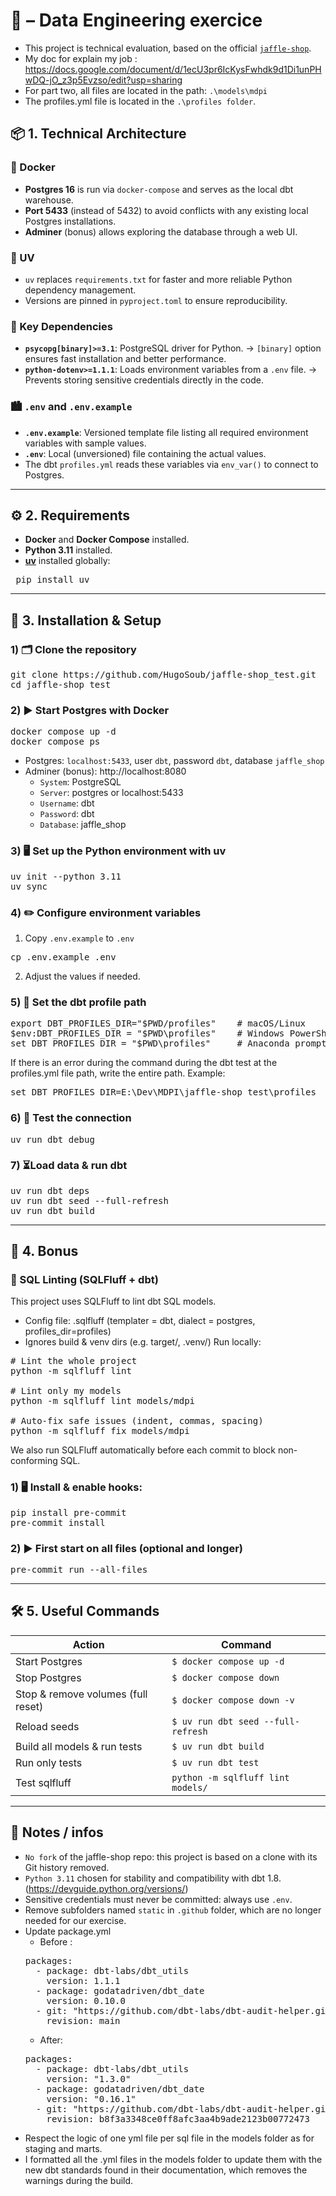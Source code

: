 # 🏢​ – Data Engineering exercice

- This project is technical evaluation, based on the official [`jaffle-shop`](https://github.com/dbt-labs/jaffle-shop).
- My doc for explain my job : https://docs.google.com/document/d/1ecU3pr6IcKysFwhdk9d1Di1unPHwDQ-jO_z3p5Evzso/edit?usp=sharing
- For part two, all files are located in the path: `.\models\mdpi`
- The profiles.yml file is located in the `.\profiles folder`.
## 📦 1. Technical Architecture

### 🐋 Docker
- **Postgres 16** is run via `docker-compose` and serves as the local dbt warehouse.
- **Port 5433** (instead of 5432) to avoid conflicts with any existing local Postgres installations.
- **Adminer** (bonus) allows exploring the database through a web UI.

### 🐍 UV
- `uv` replaces `requirements.txt` for faster and more reliable Python dependency management.
- Versions are pinned in `pyproject.toml` to ensure reproducibility.

### 🔑 Key Dependencies
- **`psycopg[binary]>=3.1`**: PostgreSQL driver for Python.
  → `[binary]` option ensures fast installation and better performance.
- **`python-dotenv>=1.1.1`**: Loads environment variables from a `.env` file.
  → Prevents storing sensitive credentials directly in the code.

### 🏙️ `.env` and `.env.example`
- **`.env.example`**: Versioned template file listing all required environment variables with sample values.
- **`.env`**: Local (unversioned) file containing the actual values.
- The dbt `profiles.yml` reads these variables via `env_var()` to connect to Postgres.

---

## ⚙️ 2. Requirements
- **Docker** and **Docker Compose** installed.
- **Python 3.11** installed.
- **[uv](https://docs.astral.sh/uv/)** installed globally:
<pre> pip install uv </pre>

---

## 🚀 3. Installation & Setup

### 1) 🗂️ Clone the repository
<pre>
git clone https://github.com/HugoSoub/jaffle-shop_test.git
cd jaffle-shop_test
</pre>

### 2) ▶️ Start Postgres with Docker
<pre>
docker compose up -d
docker compose ps
</pre>

- Postgres: `localhost:5433`, user `dbt`, password `dbt`, database `jaffle_shop`
- Adminer (bonus): http://localhost:8080
  - `System`: PostgreSQL
  - `Server`: postgres or localhost:5433
  - `Username`: dbt
  - `Password`: dbt
  - `Database`: jaffle_shop

### 3) 🖥️ Set up the Python environment with uv
<pre>
uv init --python 3.11
uv sync
</pre>

### 4) ✏️ Configure environment variables

1) Copy `.env.example` to `.env`
<pre>cp .env.example .env</pre>

2) Adjust the values if needed.

### 5) 📜 Set the dbt profile path

<pre>
export DBT_PROFILES_DIR="$PWD/profiles"    # macOS/Linux
$env:DBT_PROFILES_DIR = "$PWD\profiles"    # Windows PowerShell
set DBT_PROFILES_DIR = "$PWD\profiles"     # Anaconda prompt
</pre>

If there is an error during the command during the dbt test at the profiles.yml file path, write the entire path. Example:
<pre>
set DBT_PROFILES_DIR=E:\Dev\MDPI\jaffle-shop_test\profiles
</pre>

### 6) 🧪 Test the connection

<pre>
uv run dbt debug
</pre>

### 7) ⏳Load data & run dbt
<pre>
uv run dbt deps
uv run dbt seed --full-refresh
uv run dbt build
</pre>

---
## 🎁 4. Bonus

### 💾 SQL Linting (SQLFluff + dbt)

This project uses SQLFluff to lint dbt SQL models.
- Config file: .sqlfluff (templater = dbt, dialect = postgres, profiles_dir=profiles)
- Ignores build & venv dirs (e.g. target/, .venv/)
Run locally:
<pre>
# Lint the whole project
python -m sqlfluff lint

# Lint only my models
python -m sqlfluff lint models/mdpi

# Auto-fix safe issues (indent, commas, spacing)
python -m sqlfluff fix models/mdpi
</pre>

We also run SQLFluff automatically before each commit to block non-conforming SQL.

### 1) 🖥️ Install & enable hooks:
<pre>
pip install pre-commit
pre-commit install
</pre>

### 2) ▶️ First start on all files (optional and longer)
<pre>
pre-commit run --all-files
</pre>

---

## 🛠 5. Useful Commands

| Action                              | Command |
|-------------------------------------|---------|
| Start Postgres                      | `$ docker compose up -d` |
| Stop Postgres                       | `$ docker compose down` |
| Stop & remove volumes (full reset)  | `$ docker compose down -v` |
| Reload seeds                        | `$ uv run dbt seed --full-refresh` |
| Build all models & run tests        | `$ uv run dbt build` |
| Run only tests                      | `$ uv run dbt test` |
| Test sqlfluff                       | `python -m sqlfluff lint models/`|

---

## 📌 Notes / infos

- `No fork` of the jaffle-shop repo: this project is based on a clone with its Git history removed.
- `Python 3.11` chosen for stability and compatibility with dbt 1.8. (https://devguide.python.org/versions/)
- Sensitive credentials must never be committed: always use `.env`.
- Remove subfolders named `static` in `.github` folder, which are no longer needed for our exercise.
- Update package.yml
  - Before :
  <pre>
  packages:
    - package: dbt-labs/dbt_utils
      version: 1.1.1
    - package: godatadriven/dbt_date
      version: 0.10.0
    - git: "https://github.com/dbt-labs/dbt-audit-helper.git"
      revision: main
  </pre>
  - After:
  <pre>
  packages:
    - package: dbt-labs/dbt_utils
      version: "1.3.0"
    - package: godatadriven/dbt_date
      version: "0.16.1"
    - git: "https://github.com/dbt-labs/dbt-audit-helper.git"
      revision: b8f3a3348ce0ff8afc3aa4b9ade2123b00772473
  </pre>
- Respect the logic of one yml file per sql file in the models folder as for staging and marts.
- I formatted all the .yml files in the models folder to update them with the new dbt standards found in their documentation, which removes the warnings during the build.
